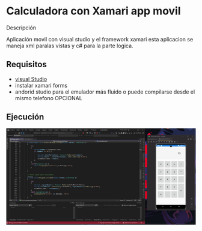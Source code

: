 # Calculadora con Xamari app movil

Descripción

Aplicación movil con visual studio y el framework xamari
esta aplicacion se maneja xml paralas vistas y c# para la parte logica.

## Requisitos 

- [visual Studio](https://visualstudio.microsoft.com/es/)
- instalar xamari forms
- andorid studio para el emulador más fluido o puede compilarse desde el mismo telefono OPCIONAL

## Ejecución

![compilacion](/doc/calcu.png)
